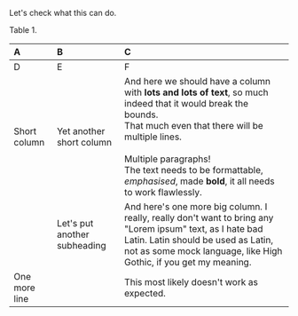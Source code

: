 Let's check what this can do.

Table 1.

|A	|B	|C	|
|:---|:---|:---|
|D	|E	|F|
|Short column|Yet another short column|And here we should have a column with **lots and lots of text**, so much indeed that it would break the bounds.<br/>That much even that there will be multiple lines.<br/><br/>Multiple paragraphs!<br/>The text needs to be formattable, *emphasised*, made **bold**, it all needs to work flawlessly.|
| |Let's put another subheading|And here's one more big column. I really, really don't want to bring any "Lorem ipsum" text, as I hate bad Latin. Latin should be used as Latin, not as some mock language, like High Gothic, if you get my meaning.|
|One more line||This most likely doesn't work as expected.|

